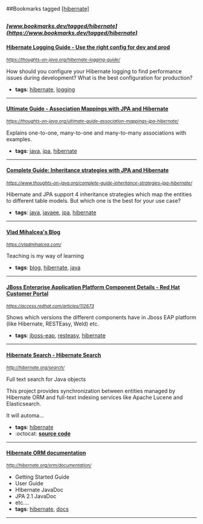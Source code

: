 ##Bookmarks tagged [[hibernate]](https://www.bookmarks.dev?q=[hibernate])

_<sup><sup>[www.bookmarks.dev/tagged/hibernate](https://www.bookmarks.dev/tagged/hibernate)</sup></sup>_
---
#### [Hibernate Logging Guide - Use the right config for dev and prod](https://thoughts-on-java.org/hibernate-logging-guide/)
_<sup>https://thoughts-on-java.org/hibernate-logging-guide/</sup>_

How should you configure your Hibernate logging to find performance issues during development? What is the best configuration for production?
* **tags**: [hibernate](../tagged/hibernate.md), [logging](../tagged/logging.md)
---
#### [Ultimate Guide - Association Mappings with JPA and Hibernate](https://thoughts-on-java.org/ultimate-guide-association-mappings-jpa-hibernate/)
_<sup>https://thoughts-on-java.org/ultimate-guide-association-mappings-jpa-hibernate/</sup>_

Explains one-to-one, many-to-one and many-to-many associations with examples. 
* **tags**: [java](../tagged/java.md), [jpa](../tagged/jpa.md), [hibernate](../tagged/hibernate.md)
---
#### [Complete Guide: Inheritance strategies with JPA and Hibernate](https://www.thoughts-on-java.org/complete-guide-inheritance-strategies-jpa-hibernate/)
_<sup>https://www.thoughts-on-java.org/complete-guide-inheritance-strategies-jpa-hibernate/</sup>_

Hibernate and JPA support 4 inheritance strategies which map the entities to different table models. But which one is the best for your use case?
* **tags**: [java](../tagged/java.md), [javaee](../tagged/javaee.md), [jpa](../tagged/jpa.md), [hibernate](../tagged/hibernate.md)
---
#### [Vlad Mihalcea's Blog ](https://vladmihalcea.com/)
_<sup>https://vladmihalcea.com/</sup>_

Teaching is my way of learning
* **tags**: [blog](../tagged/blog.md), [hibernate](../tagged/hibernate.md), [java](../tagged/java.md)
---
#### [JBoss Enterprise Application Platform Component Details - Red Hat Customer Portal](https://access.redhat.com/articles/112673)
_<sup>https://access.redhat.com/articles/112673</sup>_

Shows which versions the different components have in Jboss EAP platform (like Hibernate, RESTEasy, Weld) etc.
* **tags**: [jboss-eap](../tagged/jboss-eap.md), [resteasy](../tagged/resteasy.md), [hibernate](../tagged/hibernate.md)
---
#### [Hibernate Search - Hibernate Search](http://hibernate.org/search/)
_<sup>http://hibernate.org/search/</sup>_

Full text search for Java objects

This project provides synchronization between entities managed by Hibernate ORM and full-text indexing services like Apache Lucene and Elasticsearch.

It will automa...
* **tags**: [hibernate](../tagged/hibernate.md)
* :octocat: **[source code](https://github.com/hibernate/hibernate-search)**
---
#### [Hibernate ORM documentation]( http://hibernate.org/orm/documentation/)
_<sup> http://hibernate.org/orm/documentation/</sup>_

* Getting Started Guide
* User Guide
* HIbernate JavaDoc
* JPA 2.1 JavaDoc
* etc....
* **tags**: [hibernate](../tagged/hibernate.md), [docs](../tagged/docs.md)
---
